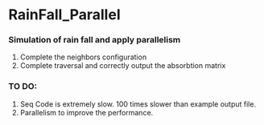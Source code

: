 # RainFall_Parallel
### Simulation of rain fall and apply parallelism
  1. Complete the neighbors configuration
  2. Complete traversal and correctly output the absorbtion matrix


### TO DO:
  1. Seq Code is extremely slow. 100 times slower than example output file.
  2. Parallelism to improve the performance.
